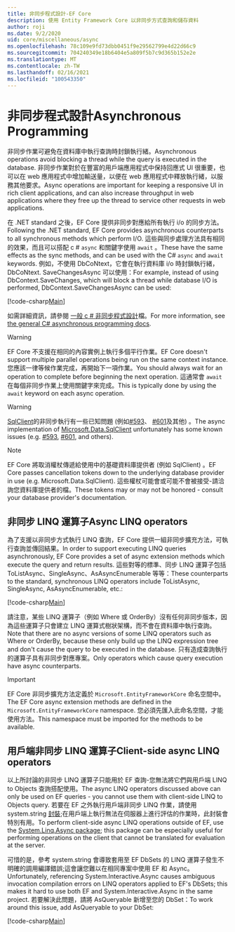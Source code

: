```yaml
---
title: 非同步程式設計-EF Core
description: 使用 Entity Framework Core 以非同步方式查詢和儲存資料
author: roji
ms.date: 9/2/2020
uid: core/miscellaneous/async
ms.openlocfilehash: 78c109e9fd73dbb0451f9e29562799e4d22d66c9
ms.sourcegitcommit: 704240349e18b6404e5a809f5b7c9d365b152e2e
ms.translationtype: MT
ms.contentlocale: zh-TW
ms.lasthandoff: 02/16/2021
ms.locfileid: "100543350"
---
```

# <a name="asynchronous-programming"></a><span data-ttu-id="37ad7-103">非同步程式設計</span><span class="sxs-lookup"><span data-stu-id="37ad7-103">Asynchronous Programming</span></span>

<span data-ttu-id="37ad7-104">非同步作業可避免在資料庫中執行查詢時封鎖執行緒。</span><span class="sxs-lookup"><span data-stu-id="37ad7-104">Asynchronous operations avoid blocking a thread while the query is executed in the database.</span></span> <span data-ttu-id="37ad7-105">非同步作業對於在豐富的用戶端應用程式中保持回應式 UI 很重要，也可以在 web 應用程式中增加輸送量，以便在 web 應用程式中釋放執行緒，以服務其他要求。</span><span class="sxs-lookup"><span data-stu-id="37ad7-105">Async operations are important for keeping a responsive UI in rich client applications, and can also increase throughput in web applications where they free up the thread to service other requests in web applications.</span></span>

<span data-ttu-id="37ad7-106">在 .NET standard 之後，EF Core 提供非同步對應給所有執行 i/o 的同步方法。</span><span class="sxs-lookup"><span data-stu-id="37ad7-106">Following the .NET standard, EF Core provides asynchronous counterparts to all synchronous methods which perform I/O.</span></span> <span data-ttu-id="37ad7-107">這些與同步處理方法具有相同的效果，而且可以搭配 c # `async` 和關鍵字使用 `await` 。</span><span class="sxs-lookup"><span data-stu-id="37ad7-107">These have the same effects as the sync methods, and can be used with the C# `async` and `await` keywords.</span></span> <span data-ttu-id="37ad7-108">例如，不使用 DbCoNtext，它會在執行資料庫 i/o 時封鎖執行緒，DbCoNtext. SaveChangesAsync 可以使用：</span><span class="sxs-lookup"><span data-stu-id="37ad7-108">For example, instead of using DbContext.SaveChanges, which will block a thread while database I/O is performed, DbContext.SaveChangesAsync can be used:</span></span>

[!code-csharp[Main](../../../samples/core/Miscellaneous/Async/Program.cs#SaveChangesAsync)]

<span data-ttu-id="37ad7-109">如需詳細資訊，請參閱 [一般 c # 非同步程式設計](/dotnet/csharp/async)檔。</span><span class="sxs-lookup"><span data-stu-id="37ad7-109">For more information, see [the general C# asynchronous programming docs](/dotnet/csharp/async).</span></span>

> [!WARNING]
> <span data-ttu-id="37ad7-110">EF Core 不支援在相同的內容實例上執行多個平行作業。</span><span class="sxs-lookup"><span data-stu-id="37ad7-110">EF Core doesn't support multiple parallel operations being run on the same context instance.</span></span> <span data-ttu-id="37ad7-111">您應該一律等候作業完成，再開始下一項作業。</span><span class="sxs-lookup"><span data-stu-id="37ad7-111">You should always wait for an operation to complete before beginning the next operation.</span></span> <span data-ttu-id="37ad7-112">這通常會 `await` 在每個非同步作業上使用關鍵字來完成。</span><span class="sxs-lookup"><span data-stu-id="37ad7-112">This is typically done by using the `await` keyword on each async operation.</span></span>

> [!WARNING]
> <span data-ttu-id="37ad7-113">[SqlClient](https://github.com/dotnet/SqlClient)的非同步執行有一些已知問題 (例如[#593](https://github.com/dotnet/SqlClient/issues/593)、 [#601](https://github.com/dotnet/SqlClient/issues/601)及其他) 。</span><span class="sxs-lookup"><span data-stu-id="37ad7-113">The async implementation of [Microsoft.Data.SqlClient](https://github.com/dotnet/SqlClient) unfortunately has some known issues (e.g. [#593](https://github.com/dotnet/SqlClient/issues/593), [#601](https://github.com/dotnet/SqlClient/issues/601), and others).</span></span>

> [!NOTE]
> <span data-ttu-id="37ad7-114">EF Core 將取消權杖傳遞給使用中的基礎資料庫提供者 (例如 SqlClient) 。</span><span class="sxs-lookup"><span data-stu-id="37ad7-114">EF Core passes cancellation tokens down to the underlying database provider in use (e.g. Microsoft.Data.SqlClient).</span></span> <span data-ttu-id="37ad7-115">這些權杖可能會或可能不會被接受-請洽詢您資料庫提供者的檔。</span><span class="sxs-lookup"><span data-stu-id="37ad7-115">These tokens may or may not be honored - consult your database provider's documentation.</span></span>

## <a name="async-linq-operators"></a><span data-ttu-id="37ad7-116">非同步 LINQ 運算子</span><span class="sxs-lookup"><span data-stu-id="37ad7-116">Async LINQ operators</span></span>

<span data-ttu-id="37ad7-117">為了支援以非同步方式執行 LINQ 查詢，EF Core 提供一組非同步擴充方法，可執行查詢並傳回結果。</span><span class="sxs-lookup"><span data-stu-id="37ad7-117">In order to support executing LINQ queries asynchronously, EF Core provides a set of async extension methods which execute the query and return results.</span></span> <span data-ttu-id="37ad7-118">這些對等的標準、同步 LINQ 運算子包括 ToListAsync、SingleAsync、AsAsyncEnumerable 等等：</span><span class="sxs-lookup"><span data-stu-id="37ad7-118">These counterparts to the standard, synchronous LINQ operators include ToListAsync, SingleAsync, AsAsyncEnumerable, etc.:</span></span>

[!code-csharp[Main](../../../samples/core/Miscellaneous/Async/Program.cs#ToListAsync)]

<span data-ttu-id="37ad7-119">請注意，某些 LINQ 運算子（例如 Where 或 OrderBy）沒有任何非同步版本，因為這些運算子只會建立 LINQ 運算式樹狀架構，而不會在資料庫中執行查詢。</span><span class="sxs-lookup"><span data-stu-id="37ad7-119">Note that there are no async versions of some LINQ operators such as Where or OrderBy, because these only build up the LINQ expression tree and don't cause the query to be executed in the database.</span></span> <span data-ttu-id="37ad7-120">只有造成查詢執行的運算子具有非同步對應專案。</span><span class="sxs-lookup"><span data-stu-id="37ad7-120">Only operators which cause query execution have async counterparts.</span></span>

> [!IMPORTANT]
> <span data-ttu-id="37ad7-121">EF Core 非同步擴充方法定義於 `Microsoft.EntityFrameworkCore` 命名空間中。</span><span class="sxs-lookup"><span data-stu-id="37ad7-121">The EF Core async extension methods are defined in the `Microsoft.EntityFrameworkCore` namespace.</span></span> <span data-ttu-id="37ad7-122">您必須先匯入此命名空間，才能使用方法。</span><span class="sxs-lookup"><span data-stu-id="37ad7-122">This namespace must be imported for the methods to be available.</span></span>

## <a name="client-side-async-linq-operators"></a><span data-ttu-id="37ad7-123">用戶端非同步 LINQ 運算子</span><span class="sxs-lookup"><span data-stu-id="37ad7-123">Client-side async LINQ operators</span></span>

<span data-ttu-id="37ad7-124">以上所討論的非同步 LINQ 運算子只能用於 EF 查詢-您無法將它們與用戶端 LINQ to Objects 查詢搭配使用。</span><span class="sxs-lookup"><span data-stu-id="37ad7-124">The async LINQ operators discussed above can only be used on EF queries - you cannot use them with client-side LINQ to Objects query.</span></span> <span data-ttu-id="37ad7-125">若要在 EF 之外執行用戶端非同步 LINQ 作業，請使用 system.string [封裝](https://www.nuget.org/packages/System.Linq.Async);在用戶端上執行無法在伺服器上進行評估的作業時，此封裝會特別有用。</span><span class="sxs-lookup"><span data-stu-id="37ad7-125">To perform client-side async LINQ operations outside of EF, use the [System.Linq.Async package](https://www.nuget.org/packages/System.Linq.Async); this package can be especially useful for performing operations on the client that cannot be translated for evaluation at the server.</span></span>

<span data-ttu-id="37ad7-126">可惜的是，參考 system.string 會導致套用至 EF DbSets 的 LINQ 運算子發生不明確的調用編譯錯誤;這會讓您難以在相同專案中使用 EF 和 Async。</span><span class="sxs-lookup"><span data-stu-id="37ad7-126">Unfortunately, referencing System.Interactive.Async causes ambiguous invocation compilation errors on LINQ operators applied to EF's DbSets; this makes it hard to use both EF and System.Interactive.Async in the same project.</span></span> <span data-ttu-id="37ad7-127">若要解決此問題，請將 AsQueryable 新增至您的 DbSet：</span><span class="sxs-lookup"><span data-stu-id="37ad7-127">To work around this issue, add AsQueryable to your DbSet:</span></span>

[!code-csharp[Main](../../../samples/core/Miscellaneous/AsyncWithSystemInteractive/Program.cs#SystemInteractiveAsync)]
